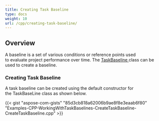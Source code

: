 ```yaml
---
title: Creating Task Baseline
type: docs
weight: 10
url: /cpp/creating-task-baseline/
---
```


## **Overview**
A baseline is a set of various conditions or reference points used to evaluate project performance over time. The [TaskBaseline ](https://apireference.aspose.com/tasks/cpp/class/aspose.tasks.task_baseline/)class can be used to create a baseline.
### **Creating Task Baseline**
A task baseline can be created using the default constructor for the TaskBaseLine class as shown below.

{{< gist "aspose-com-gists" "85d3cb818a62006b9ae8f8e3eaab6f80" "Examples-CPP-WorkingWithTaskBaselines-CreateTaskBaseline-CreateTaskBaseline.cpp" >}}
